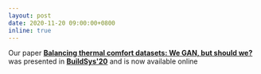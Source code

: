 ```yaml
---
layout: post
date: 2020-11-20 09:00:00+0800
inline: true
---
```


Our paper [**Balancing thermal comfort datasets: We GAN, but should we?**](https://dl-acm-org.libproxy1.nus.edu.sg/doi/10.1145/3408308.3427612) was presented in [**BuildSys'20**](http://buildsys.acm.org/2020/program/) and is now available online
